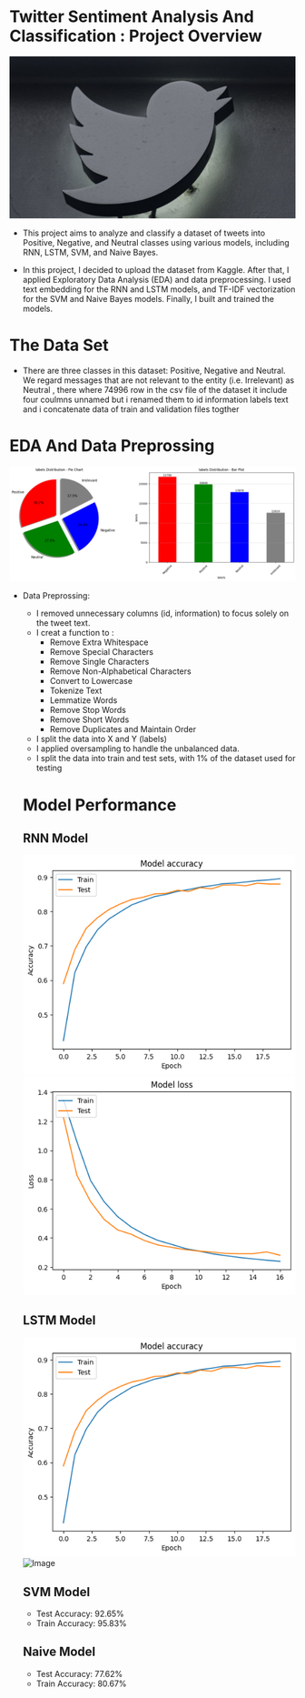 # Twitter Sentiment Analysis And Classification : Project Overview
 ![Image](https://github.com/germeengehad/Twitter-Sentiment-Analysis-and-Classification/blob/main/image.jpg)

 - This project aims to analyze and classify a dataset of tweets into Positive, Negative, and Neutral classes using various models, including RNN, LSTM, SVM, and Naive Bayes.

- In this project, I decided to upload the dataset from Kaggle. After that, I applied Exploratory Data Analysis (EDA) and data preprocessing. I used text embedding for the RNN and LSTM models, and TF-IDF vectorization for the SVM and Naive Bayes models. Finally, I built and trained the models. 

# The Data Set
- There are three classes in this dataset: Positive, Negative and Neutral. We regard messages that are not relevant to the entity (i.e. Irrelevant) as Neutral , there where 74996 row in the csv file of the dataset it include four coulmns unnamed but i renamed them to  id information labels text and i concatenate data of train and validation files togther 

# EDA And Data Preprossing 
 ![Image](https://github.com/germeengehad/Twitter-Sentiment-Analysis-and-Classification/blob/main/download%20(5).png)

- Data Preprossing:
  - I removed unnecessary columns (id, information) to focus solely on the tweet text.
  - I creat a  function to :
     - Remove Extra Whitespace
     - Remove Special Characters
     - Remove Single Characters
     - Remove Non-Alphabetical Characters
     - Convert to Lowercase
     - Tokenize Text
     - Lemmatize Words
     - Remove Stop Words
     - Remove Short Words
     - Remove Duplicates and Maintain Order
   - I split the data into X and Y (labels)
   - I applied oversampling to handle the unbalanced data.
   - I split the data into train and test sets, with 1% of the dataset used for testing
     
  # Model Performance
   ## RNN Model
  ![Image](https://github.com/germeengehad/Twitter-Sentiment-Analysis-and-Classification/blob/main/download%20(lstm%20acc).png)
  ![Image](https://github.com/germeengehad/Twitter-Sentiment-Analysis-and-Classification/blob/main/download%20(rnn%20loss).png)
  
  ## LSTM Model
  ![Image](https://github.com/germeengehad/Twitter-Sentiment-Analysis-and-Classification/blob/main/download%20(lstm%20acc).png)
  ![Image]()

  ## SVM Model
  - Test Accuracy: 92.65%
  - Train Accuracy: 95.83%

  ## Naive Model
  - Test Accuracy: 77.62%
  - Train Accuracy: 80.67%
  
  
  
     

